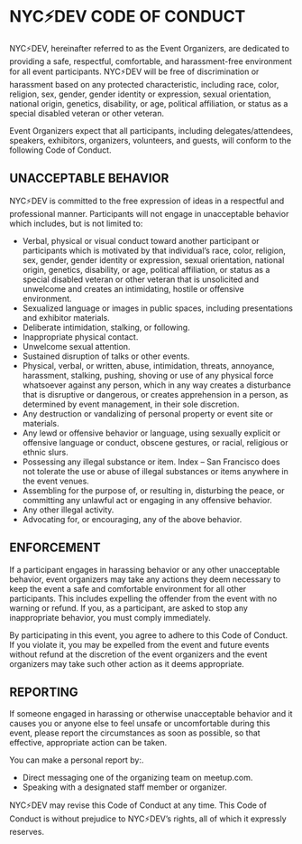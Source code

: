 # NYC⚡️DEV CODE OF CONDUCT

NYC⚡️DEV, hereinafter referred to as the Event Organizers, are dedicated to providing a safe, respectful, comfortable, and harassment-free environment for all event participants. NYC⚡️DEV will be free of discrimination or harassment based on any protected characteristic, including race, color, religion, sex, gender, gender identity or expression, sexual orientation, national origin, genetics, disability, or age, political affiliation, or status as a special disabled veteran or other veteran.

Event Organizers expect that all participants, including delegates/attendees, speakers, exhibitors, organizers, volunteers, and guests, will conform to the following Code of Conduct.

## UNACCEPTABLE BEHAVIOR

NYC⚡️DEV is committed to the free expression of ideas in a respectful and professional manner. Participants will not engage in unacceptable behavior which includes, but is not limited to:

* Verbal, physical or visual conduct toward another participant or participants which is motivated by that individual’s race, color, religion, sex, gender, gender identity or expression, sexual orientation, national origin, genetics, disability, or age, political affiliation, or status as a special disabled veteran or other veteran that is unsolicited and unwelcome and creates an intimidating, hostile or offensive environment.
* Sexualized language or images in public spaces, including presentations and exhibitor materials.
* Deliberate intimidation, stalking, or following.
* Inappropriate physical contact.
* Unwelcome sexual attention.
* Sustained disruption of talks or other events.
* Physical, verbal, or written, abuse, intimidation, threats, annoyance, harassment, stalking, pushing, shoving or use of any physical force whatsoever against any person, which in any way creates a disturbance that is disruptive or dangerous, or creates apprehension in a person, as determined by event management, in their sole discretion.
* Any destruction or vandalizing of personal property or event site or materials.
* Any lewd or offensive behavior or language, using sexually explicit or offensive language or conduct, obscene gestures, or racial, religious or ethnic slurs.
* Possessing any illegal substance or item. Index – San Francisco does not tolerate the use or abuse of illegal substances or items anywhere in the event venues.
* Assembling for the purpose of, or resulting in, disturbing the peace, or committing any unlawful act or engaging in any offensive behavior.
* Any other illegal activity.
* Advocating for, or encouraging, any of the above behavior.

## ENFORCEMENT

If a participant engages in harassing behavior or any other unacceptable behavior, event organizers may take any actions they deem necessary to keep the event a safe and comfortable environment for all other participants. This includes expelling the offender from the event with no warning or refund. If you, as a participant, are asked to stop any inappropriate behavior, you must comply immediately.

By participating in this event, you agree to adhere to this Code of Conduct. If you violate it, you may be expelled from the event and future events without refund at the discretion of the event organizers and the event organizers may take such other action as it deems appropriate.

## REPORTING

If someone engaged in harassing or otherwise unacceptable behavior and it causes you or anyone else to feel unsafe or uncomfortable during this event, please report the circumstances as soon as possible, so that effective, appropriate action can be taken.

You can make a personal report by:.
* Direct messaging one of the organizing team on meetup.com.
* Speaking with a designated staff member or organizer.

NYC⚡️DEV may revise this Code of Conduct at any time. This Code of Conduct is without prejudice to NYC⚡️DEV’s rights, all of which it expressly reserves.
